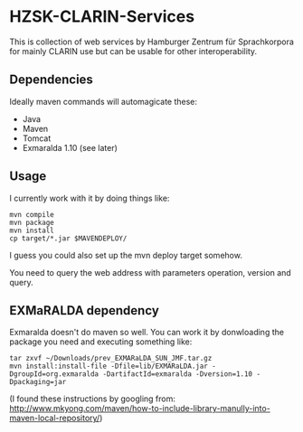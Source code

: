# HZSK-CLARIN-Services

This is collection of web services by Hamburger Zentrum für Sprachkorpora for
mainly CLARIN use but can be usable for other interoperability.

## Dependencies

Ideally maven commands will automagicate these:

* Java
* Maven
* Tomcat
* Exmaralda 1.10 (see later)

## Usage

I currently work with it by doing things like:
```
mvn compile
mvn package
mvn install
cp target/*.jar $MAVENDEPLOY/
```

I guess you could also set up the mvn deploy target somehow.

You need to query the web address with parameters operation, version and query.

## EXMaRALDA dependency

Exmaralda doesn't do maven so well. You can work it by donwloading the package
you need and executing something like:

    tar zxvf ~/Downloads/prev_EXMARaLDA_SUN_JMF.tar.gz
    mvn install:install-file -Dfile=lib/EXMARaLDA.jar -DgroupId=org.exmaralda -DartifactId=exmaralda -Dversion=1.10 -Dpackaging=jar

(I found these instructions by googling from:
http://www.mkyong.com/maven/how-to-include-library-manully-into-maven-local-repository/)

